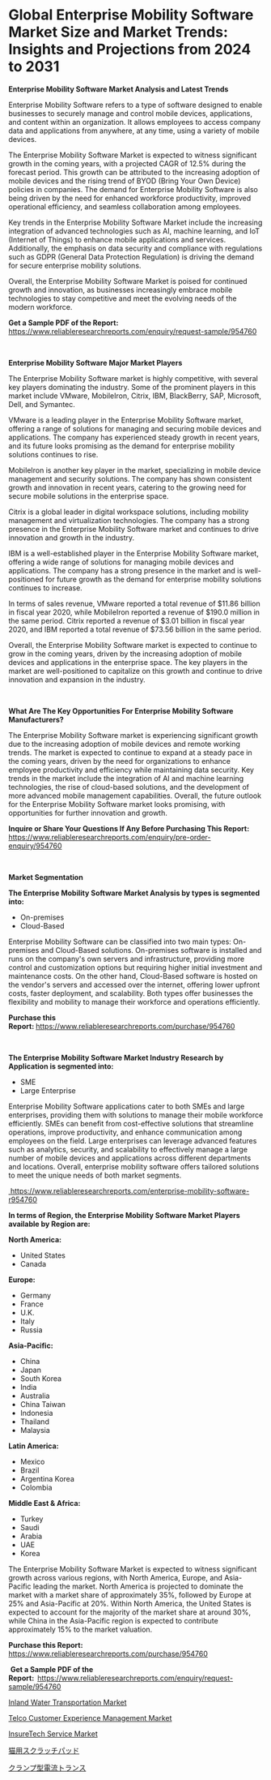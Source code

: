 <p><h1>Global Enterprise Mobility Software Market Size and Market Trends: Insights and Projections from 2024 to 2031</h1></p><p><strong>Enterprise Mobility Software Market Analysis and Latest Trends</strong></p>
<p><p>Enterprise Mobility Software refers to a type of software designed to enable businesses to securely manage and control mobile devices, applications, and content within an organization. It allows employees to access company data and applications from anywhere, at any time, using a variety of mobile devices.</p><p>The Enterprise Mobility Software Market is expected to witness significant growth in the coming years, with a projected CAGR of 12.5% during the forecast period. This growth can be attributed to the increasing adoption of mobile devices and the rising trend of BYOD (Bring Your Own Device) policies in companies. The demand for Enterprise Mobility Software is also being driven by the need for enhanced workforce productivity, improved operational efficiency, and seamless collaboration among employees.</p><p>Key trends in the Enterprise Mobility Software Market include the increasing integration of advanced technologies such as AI, machine learning, and IoT (Internet of Things) to enhance mobile applications and services. Additionally, the emphasis on data security and compliance with regulations such as GDPR (General Data Protection Regulation) is driving the demand for secure enterprise mobility solutions.</p><p>Overall, the Enterprise Mobility Software Market is poised for continued growth and innovation, as businesses increasingly embrace mobile technologies to stay competitive and meet the evolving needs of the modern workforce.</p></p>
<p><strong>Get a Sample PDF of the Report:&nbsp;</strong> <a href="https://www.reliableresearchreports.com/enquiry/request-sample/954760">https://www.reliableresearchreports.com/enquiry/request-sample/954760</a></p>
<p>&nbsp;</p>
<p><strong>Enterprise Mobility Software Major Market Players</strong></p>
<p><p>The Enterprise Mobility Software market is highly competitive, with several key players dominating the industry. Some of the prominent players in this market include VMware, MobileIron, Citrix, IBM, BlackBerry, SAP, Microsoft, Dell, and Symantec.</p><p>VMware is a leading player in the Enterprise Mobility Software market, offering a range of solutions for managing and securing mobile devices and applications. The company has experienced steady growth in recent years, and its future looks promising as the demand for enterprise mobility solutions continues to rise.</p><p>MobileIron is another key player in the market, specializing in mobile device management and security solutions. The company has shown consistent growth and innovation in recent years, catering to the growing need for secure mobile solutions in the enterprise space.</p><p>Citrix is a global leader in digital workspace solutions, including mobility management and virtualization technologies. The company has a strong presence in the Enterprise Mobility Software market and continues to drive innovation and growth in the industry.</p><p>IBM is a well-established player in the Enterprise Mobility Software market, offering a wide range of solutions for managing mobile devices and applications. The company has a strong presence in the market and is well-positioned for future growth as the demand for enterprise mobility solutions continues to increase.</p><p>In terms of sales revenue, VMware reported a total revenue of $11.86 billion in fiscal year 2020, while MobileIron reported a revenue of $190.0 million in the same period. Citrix reported a revenue of $3.01 billion in fiscal year 2020, and IBM reported a total revenue of $73.56 billion in the same period.</p><p>Overall, the Enterprise Mobility Software market is expected to continue to grow in the coming years, driven by the increasing adoption of mobile devices and applications in the enterprise space. The key players in the market are well-positioned to capitalize on this growth and continue to drive innovation and expansion in the industry.</p></p>
<p>&nbsp;</p>
<p><strong>What Are The Key Opportunities For Enterprise Mobility Software Manufacturers?</strong></p>
<p><p>The Enterprise Mobility Software market is experiencing significant growth due to the increasing adoption of mobile devices and remote working trends. The market is expected to continue to expand at a steady pace in the coming years, driven by the need for organizations to enhance employee productivity and efficiency while maintaining data security. Key trends in the market include the integration of AI and machine learning technologies, the rise of cloud-based solutions, and the development of more advanced mobile management capabilities. Overall, the future outlook for the Enterprise Mobility Software market looks promising, with opportunities for further innovation and growth.</p></p>
<p><strong>Inquire or Share Your Questions If Any Before Purchasing This Report:</strong> <a href="https://www.reliableresearchreports.com/enquiry/pre-order-enquiry/954760">https://www.reliableresearchreports.com/enquiry/pre-order-enquiry/954760</a></p>
<p>&nbsp;</p>
<p><strong>Market Segmentation</strong></p>
<p><strong>The Enterprise Mobility Software Market Analysis by types is segmented into:</strong></p>
<p><ul><li>On-premises</li><li>Cloud-Based</li></ul></p>
<p><p>Enterprise Mobility Software can be classified into two main types: On-premises and Cloud-Based solutions. On-premises software is installed and runs on the company's own servers and infrastructure, providing more control and customization options but requiring higher initial investment and maintenance costs. On the other hand, Cloud-Based software is hosted on the vendor's servers and accessed over the internet, offering lower upfront costs, faster deployment, and scalability. Both types offer businesses the flexibility and mobility to manage their workforce and operations efficiently.</p></p>
<p><strong>Purchase this Report:&nbsp;</strong><a href="https://www.reliableresearchreports.com/purchase/954760">https://www.reliableresearchreports.com/purchase/954760</a></p>
<p>&nbsp;</p>
<p><strong>The Enterprise Mobility Software Market Industry Research by Application is segmented into:</strong></p>
<p><ul><li>SME</li><li>Large Enterprise</li></ul></p>
<p><p>Enterprise Mobility Software applications cater to both SMEs and large enterprises, providing them with solutions to manage their mobile workforce efficiently. SMEs can benefit from cost-effective solutions that streamline operations, improve productivity, and enhance communication among employees on the field. Large enterprises can leverage advanced features such as analytics, security, and scalability to effectively manage a large number of mobile devices and applications across different departments and locations. Overall, enterprise mobility software offers tailored solutions to meet the unique needs of both market segments.</p></p>
<p><a href="https://www.reliableresearchreports.com/enterprise-mobility-software-r954760">&nbsp;https://www.reliableresearchreports.com/enterprise-mobility-software-r954760</a></p>
<p><strong>In terms of Region, the Enterprise Mobility Software Market Players available by Region are:</strong></p>
<p>
    <p> <strong> North America: </strong>
        <ul>
            <li>United States</li>
            <li>Canada</li>
        </ul>
        </p> 
    <p> <strong> Europe: </strong>
        <ul>
            <li>Germany</li>
            <li>France</li>
            <li>U.K.</li>
            <li>Italy</li>
            <li>Russia</li>
        </ul>
        </p> 
    <p> <strong> Asia-Pacific: </strong>
        <ul>
            <li>China</li>
            <li>Japan</li>
            <li>South Korea</li>
            <li>India</li>
            <li>Australia</li>
            <li>China Taiwan</li>
            <li>Indonesia</li>
            <li>Thailand</li>
            <li>Malaysia</li>
        </ul>
        </p> 
    <p> <strong> Latin America: </strong>
        <ul>
            <li>Mexico</li>
            <li>Brazil</li>
            <li>Argentina Korea</li>
            <li>Colombia</li>
        </ul>
        </p> 
    <p> <strong> Middle East & Africa: </strong>
        <ul>
            <li>Turkey</li>
            <li>Saudi</li>
            <li>Arabia</li>
            <li>UAE</li>
            <li>Korea</li>
        </ul>
    </p>
    </p>
<p><p>The Enterprise Mobility Software Market is expected to witness significant growth across various regions, with North America, Europe, and Asia-Pacific leading the market. North America is projected to dominate the market with a market share of approximately 35%, followed by Europe at 25% and Asia-Pacific at 20%. Within North America, the United States is expected to account for the majority of the market share at around 30%, while China in the Asia-Pacific region is expected to contribute approximately 15% to the market valuation.</p></p>
<p><strong>Purchase this Report: </strong><a href="https://www.reliableresearchreports.com/purchase/954760">https://www.reliableresearchreports.com/purchase/954760</a></p>
<p>&nbsp;<strong>Get a Sample PDF of the Report:&nbsp;&nbsp;</strong><a href="https://www.reliableresearchreports.com/enquiry/request-sample/954760">https://www.reliableresearchreports.com/enquiry/request-sample/954760</a></p>
<p><strong></strong></p>
<p><p><a href="https://github.com/DeonteStanton2023/Market-Research-Report-List-1/blob/main/inland-water-transportation-market.md">Inland Water Transportation Market</a></p><p><a href="https://github.com/ZackaryHalvorson2023/Market-Research-Report-List-1/blob/main/telco-customer-experience-management-market.md">Telco Customer Experience Management Market</a></p><p><a href="https://www.linkedin.com/pulse/insuretech-service-market-size-outlook-forecast-2024-2031-0jz2f">InsureTech Service Market</a></p><p><a href="https://medium.com/@raideochran7856/%E7%8C%AB%E7%94%A8%E5%BC%95%E3%81%A3%E3%81%8B%E3%81%8D%E3%83%91%E3%83%83%E3%83%89%E5%B8%82%E5%A0%B4%E3%81%AE%E5%88%86%E6%9E%90-%E3%82%B0%E3%83%AD%E3%83%BC%E3%83%90%E3%83%AB%E7%94%A3%E6%A5%AD%E3%81%AE%E8%A6%8B%E9%80%9A%E3%81%97%E3%81%A8%E4%BA%88%E6%B8%AC-2024%E5%B9%B4%E3%81%8B%E3%82%892031%E5%B9%B4-0d58398ece7e">猫用スクラッチパッド</a></p><p><a href="https://medium.com/@stantonhane1/%E3%82%AF%E3%83%A9%E3%83%B3%E3%83%97%E3%82%BF%E3%82%A4%E3%83%97%E9%9B%BB%E6%B5%81%E3%83%88%E3%83%A9%E3%83%B3%E3%82%B9%E3%83%95%E3%82%A9%E3%83%BC%E3%83%9E%E3%83%BC%E5%B8%82%E5%A0%B4%E3%81%AE%E3%83%A1%E3%83%88%E3%83%AA%E3%82%AF%E3%82%B9%E3%81%AE%E3%83%87%E3%82%B3%E3%83%BC%E3%83%87%E3%82%A3%E3%83%B3%E3%82%B0-%E5%B8%82%E5%A0%B4%E3%82%B7%E3%82%A7%E3%82%A2-%E3%83%88%E3%83%AC%E3%83%B3%E3%83%89-%E6%88%90%E9%95%B7%E3%83%91%E3%82%BF%E3%83%BC%E3%83%B3-6adb413c242c">クランプ型電流トランス</a></p></p>